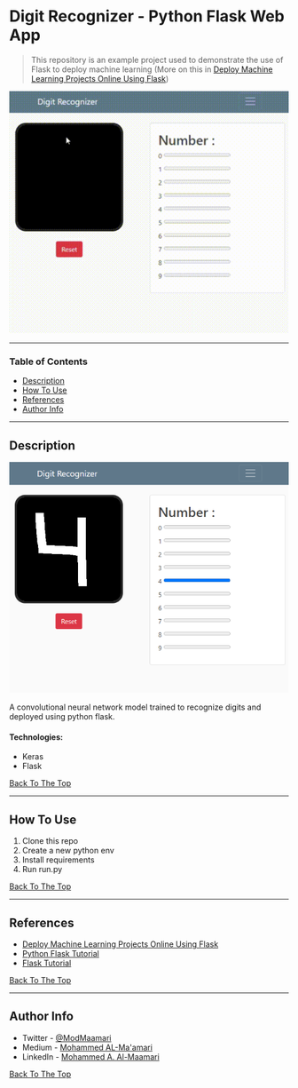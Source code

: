 # Digit Recognizer - Python Flask Web App

> This repository is an example project used to demonstrate the use of Flask to deploy machine learning (More on this in [Deploy Machine Learning Projects Online Using Flask](https://mamarih1.medium.com/deploy-machine-learning-projects-online-using-flask-ecdec4c023bb))

![Project Image](images/main_01.gif)

---

### Table of Contents

- [Description](#description)
- [How To Use](#how-to-use)
- [References](#references)
- [Author Info](#author-info)

---

## Description
![Project Image](images/01.png)

A convolutional neural network model trained to recognize digits and deployed using python flask.

#### Technologies:

- Keras 
- Flask


[Back To The Top](#digit-recognizer---python-flask-web-app)

---

## How To Use

1. Clone this repo
2. Create a new python env
3. Install requirements
4. Run run.py

[Back To The Top](#digit-recognizer---python-flask-web-app)

---

## References

- [Deploy Machine Learning Projects Online Using Flask](https://mamarih1.medium.com/deploy-machine-learning-projects-online-using-flask-ecdec4c023bb)
- [Python Flask Tutorial](https://www.youtube.com/watch?v=MwZwr5Tvyxo&list=PL-osiE80TeTs4UjLw5MM6OjgkjFeUxCYH)
- [Flask Tutorial](https://www.youtube.com/watch?v=mqhxxeeTbu0)

[Back To The Top](#digit-recognizer---python-flask-web-app)

---

## Author Info

- Twitter - [@ModMaamari](https://twitter.com/ModMaamari)
- Medium - [Mohammed AL-Ma'amari](https://medium.com/@mamarih1)
- LinkedIn - [Mohammed A. Al-Maamari
](https://www.linkedin.com/in/mohammed-maamari)

[Back To The Top](#digit-recognizer---python-flask-web-app)